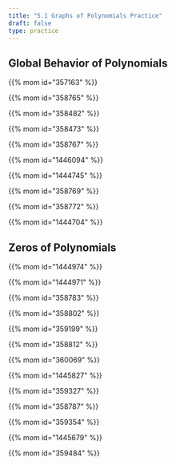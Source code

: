 ```yaml
---
title: "5.1 Graphs of Polynomials Practice"
draft: false
type: practice
---
```


## Global Behavior of Polynomials

{{% mom id="357163" %}}

{{% mom id="358765" %}}

{{% mom id="358482" %}}

{{% mom id="358473" %}}

{{% mom id="358767" %}}

{{% mom id="1446094" %}}

{{% mom id="1444745" %}}

{{% mom id="358769" %}}

{{% mom id="358772" %}}

{{% mom id="1444704" %}}

## Zeros of Polynomials

{{% mom id="1444974" %}}

{{% mom id="1444971" %}}

{{% mom id="358783" %}}

{{% mom id="358802" %}}

{{% mom id="359199" %}}

{{% mom id="358812" %}}

{{% mom id="360069" %}}

{{% mom id="1445827" %}}

{{% mom id="359327" %}}

{{% mom id="358787" %}}

{{% mom id="359354" %}}

{{% mom id="1445679" %}}

{{% mom id="359484" %}}